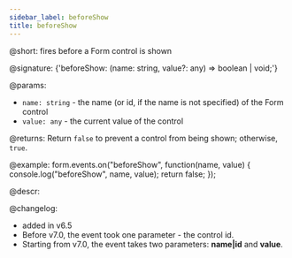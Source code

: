 ```yaml
---
sidebar_label: beforeShow
title: beforeShow
---          
```


@short: fires before a Form control is shown

@signature: {'beforeShow: (name: string, value?: any) => boolean | void;'}

@params:
- `name: string` - the name (or id, if the name is not specified) of the Form control
- `value: any` - the current value of the control

@returns:
Return `false` to prevent a control from being shown; otherwise, `true`.

@example:
form.events.on("beforeShow", function(name, value) {
    console.log("beforeShow", name, value); 
    return false;
});

@descr:

@changelog:
- added in v6.5
- Before v7.0, the event took one parameter - the control id.
- Starting from v7.0, the event takes two parameters: **name|id** and **value**.

[comment]: # (@relatedapi: form/api/form_aftershow_event.md)
